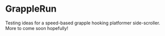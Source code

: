 # GrappleRun
Testing ideas for a speed-based grapple hooking platformer side-scroller. More to come soon hopefully!
